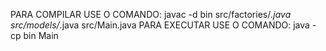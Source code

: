 PARA COMPILAR USE O COMANDO: javac -d bin src/factories/*.java src/models/*.java src/Main.java
PARA EXECUTAR USE O COMANDO: java -cp bin Main
